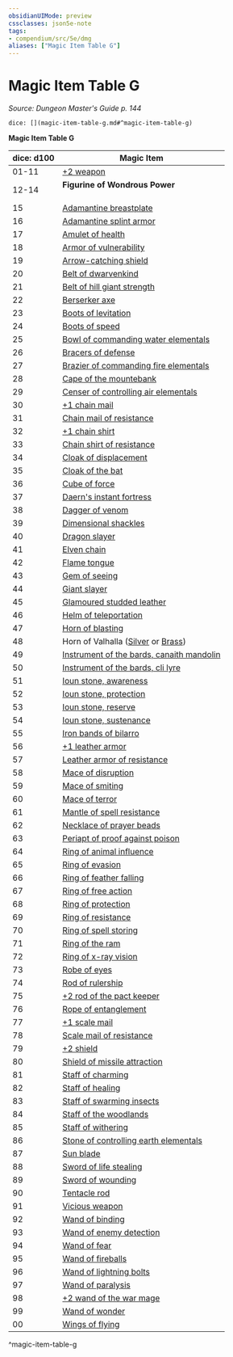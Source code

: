 ```yaml
---
obsidianUIMode: preview
cssclasses: json5e-note
tags:
- compendium/src/5e/dmg
aliases: ["Magic Item Table G"]
---
```

# Magic Item Table G
*Source: Dungeon Master's Guide p. 144* 

`dice: [](magic-item-table-g.md#^magic-item-table-g)`

**Magic Item Table G**

| dice: d100 | Magic Item |
|------------|------------|
| 01-11 | [+2 weapon](2-weapon.md) |
| 12-14 | **Figurine of Wondrous Power**<br /><br />| dice: d8 | Magic Item |<br />|----------|------------|<br />| 01 | [Figurine of wondrous power, bronze griffon](figurine-of-wondrous-power-bronze-griffon.md) |<br />| 02 | [Figurine of wondrous power, ebony fly](figurine-of-wondrous-power-ebony-fly.md) |<br />| 03 | [Figurine of wondrous power, golden lions](figurine-of-wondrous-power-golden-lions.md) |<br />| 04 | [Figurine of wondrous power, ivory goats](figurine-of-wondrous-power-ivory-goats.md) |<br />| 05 | [Figurine of wondrous power, marble elephant](figurine-of-wondrous-power-marble-elephant.md) |<br />| 06-07 | [Figurine of wondrous power, onyx dog](figurine-of-wondrous-power-onyx-dog.md) |<br />| 08 | [Figurine of wondrous power, serpentine owl](figurine-of-wondrous-power-serpentine-owl.md) |<br />^figurine-of-wondrous-power |
| 15 | [Adamantine breastplate](adamantine-armor.md) |
| 16 | [Adamantine splint armor](adamantine-armor.md) |
| 17 | [Amulet of health](amulet-of-health.md) |
| 18 | [Armor of vulnerability](armor-of-vulnerability.md) |
| 19 | [Arrow-catching shield](arrow-catching-shield.md) |
| 20 | [Belt of dwarvenkind](belt-of-dwarvenkind.md) |
| 21 | [Belt of hill giant strength](belt-of-hill-giant-strength.md) |
| 22 | [Berserker axe](berserker-axe.md) |
| 23 | [Boots of levitation](boots-of-levitation.md) |
| 24 | [Boots of speed](boots-of-speed.md) |
| 25 | [Bowl of commanding water elementals](bowl-of-commanding-water-elementals.md) |
| 26 | [Bracers of defense](bracers-of-defense.md) |
| 27 | [Brazier of commanding fire elementals](brazier-of-commanding-fire-elementals.md) |
| 28 | [Cape of the mountebank](cape-of-the-mountebank.md) |
| 29 | [Censer of controlling air elementals](censer-of-controlling-air-elementals.md) |
| 30 | [+1 chain mail](1-armor.md) |
| 31 | [Chain mail of resistance](armor-of-resistance.md) |
| 32 | [+1 chain shirt](1-armor.md) |
| 33 | [Chain shirt of resistance](armor-of-resistance.md) |
| 34 | [Cloak of displacement](cloak-of-displacement.md) |
| 35 | [Cloak of the bat](cloak-of-the-bat.md) |
| 36 | [Cube of force](cube-of-force.md) |
| 37 | [Daern's instant fortress](daerns-instant-fortress.md) |
| 38 | [Dagger of venom](dagger-of-venom.md) |
| 39 | [Dimensional shackles](dimensional-shackles.md) |
| 40 | [Dragon slayer](dragon-slayer.md) |
| 41 | [Elven chain](elven-chain.md) |
| 42 | [Flame tongue](flame-tongue.md) |
| 43 | [Gem of seeing](gem-of-seeing.md) |
| 44 | [Giant slayer](giant-slayer.md) |
| 45 | [Glamoured studded leather](glamoured-studded-leather.md) |
| 46 | [Helm of teleportation](helm-of-teleportation.md) |
| 47 | [Horn of blasting](horn-of-blasting.md) |
| 48 | Horn of Valhalla ([Silver](horn-of-valhalla-silver.md) or [Brass](horn-of-valhalla-brass.md)) |
| 49 | [Instrument of the bards, canaith mandolin](instrument-of-the-bards-canaith-mandolin.md) |
| 50 | [Instrument of the bards, cli lyre](instrument-of-the-bards-cli-lyre.md) |
| 51 | [Ioun stone, awareness](ioun-stone-awareness.md) |
| 52 | [Ioun stone, protection](ioun-stone-protection.md) |
| 53 | [Ioun stone, reserve](ioun-stone-reserve.md) |
| 54 | [Ioun stone, sustenance](ioun-stone-sustenance.md) |
| 55 | [Iron bands of bilarro](iron-bands-of-bilarro.md) |
| 56 | [+1 leather armor](1-armor.md) |
| 57 | [Leather armor of resistance](armor-of-resistance.md) |
| 58 | [Mace of disruption](mace-of-disruption.md) |
| 59 | [Mace of smiting](mace-of-smiting.md) |
| 60 | [Mace of terror](mace-of-terror.md) |
| 61 | [Mantle of spell resistance](mantle-of-spell-resistance.md) |
| 62 | [Necklace of prayer beads](necklace-of-prayer-beads.md) |
| 63 | [Periapt of proof against poison](periapt-of-proof-against-poison.md) |
| 64 | [Ring of animal influence](ring-of-animal-influence.md) |
| 65 | [Ring of evasion](ring-of-evasion.md) |
| 66 | [Ring of feather falling](ring-of-feather-falling.md) |
| 67 | [Ring of free action](ring-of-free-action.md) |
| 68 | [Ring of protection](ring-of-protection.md) |
| 69 | [Ring of resistance](ring-of-resistance.md) |
| 70 | [Ring of spell storing](ring-of-spell-storing.md) |
| 71 | [Ring of the ram](ring-of-the-ram.md) |
| 72 | [Ring of x-ray vision](ring-of-x-ray-vision.md) |
| 73 | [Robe of eyes](robe-of-eyes.md) |
| 74 | [Rod of rulership](rod-of-rulership.md) |
| 75 | [+2 rod of the pact keeper](2-rod-of-the-pact-keeper.md) |
| 76 | [Rope of entanglement](rope-of-entanglement.md) |
| 77 | [+1 scale mail](1-armor.md) |
| 78 | [Scale mail of resistance](armor-of-resistance.md) |
| 79 | [+2 shield](2-shield.md) |
| 80 | [Shield of missile attraction](shield-of-missile-attraction.md) |
| 81 | [Staff of charming](staff-of-charming.md) |
| 82 | [Staff of healing](staff-of-healing.md) |
| 83 | [Staff of swarming insects](staff-of-swarming-insects.md) |
| 84 | [Staff of the woodlands](staff-of-the-woodlands.md) |
| 85 | [Staff of withering](staff-of-withering.md) |
| 86 | [Stone of controlling earth elementals](stone-of-controlling-earth-elementals.md) |
| 87 | [Sun blade](sun-blade.md) |
| 88 | [Sword of life stealing](sword-of-life-stealing.md) |
| 89 | [Sword of wounding](sword-of-wounding.md) |
| 90 | [Tentacle rod](tentacle-rod.md) |
| 91 | [Vicious weapon](vicious-weapon.md) |
| 92 | [Wand of binding](wand-of-binding.md) |
| 93 | [Wand of enemy detection](wand-of-enemy-detection.md) |
| 94 | [Wand of fear](wand-of-fear.md) |
| 95 | [Wand of fireballs](wand-of-fireballs.md) |
| 96 | [Wand of lightning bolts](wand-of-lightning-bolts.md) |
| 97 | [Wand of paralysis](wand-of-paralysis.md) |
| 98 | [+2 wand of the war mage](2-wand-of-the-war-mage.md) |
| 99 | [Wand of wonder](wand-of-wonder.md) |
| 00 | [Wings of flying](wings-of-flying.md) |
^magic-item-table-g